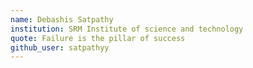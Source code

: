 ```yaml
---
name: Debashis Satpathy 
institution: SRM Institute of science and technology 
quote: Failure is the pillar of success 
github_user: satpathyy
---
```

